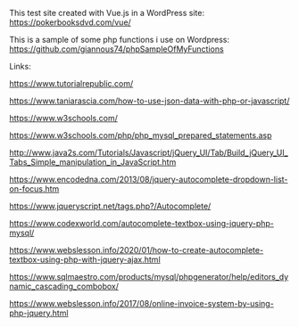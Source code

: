 ﻿This test site created with Vue.js in a WordPress site: https://pokerbooksdvd.com/vue/

This is a sample of some php functions i use on Wordpress: https://github.com/giannous74/phpSampleOfMyFunctions

Links:

https://www.tutorialrepublic.com/

https://www.taniarascia.com/how-to-use-json-data-with-php-or-javascript/

https://www.w3schools.com/

https://www.w3schools.com/php/php_mysql_prepared_statements.asp

http://www.java2s.com/Tutorials/Javascript/jQuery_UI/Tab/Build_jQuery_UI_Tabs_Simple_manipulation_in_JavaScript.htm

https://www.encodedna.com/2013/08/jquery-autocomplete-dropdown-list-on-focus.htm

https://www.jqueryscript.net/tags.php?/Autocomplete/

https://www.codexworld.com/autocomplete-textbox-using-jquery-php-mysql/

https://www.webslesson.info/2020/01/how-to-create-autocomplete-textbox-using-php-with-jquery-ajax.html

https://www.sqlmaestro.com/products/mysql/phpgenerator/help/editors_dynamic_cascading_combobox/

https://www.webslesson.info/2017/08/online-invoice-system-by-using-php-jquery.html


